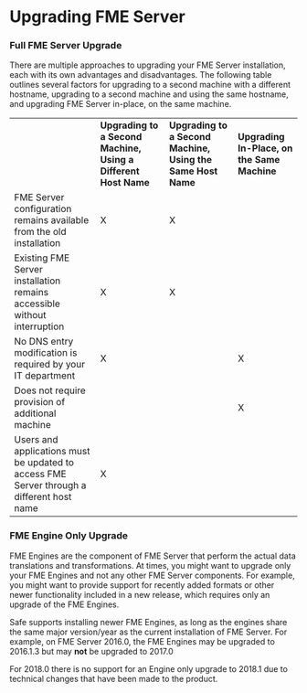 # Upgrading FME Server #

### Full FME Server Upgrade ###

There are multiple approaches to upgrading your FME Server installation, each with its own advantages and disadvantages. The following table outlines several factors for upgrading to a second machine with a different hostname, upgrading to a second machine and using the same hostname, and upgrading FME Server in-place, on the same machine.


<table style="border: 0px">

<tr>
<td style="font-weight: bold"></td>
<td "align = "center" style="font-weight: bold">Upgrading to a Second Machine, Using a Different Host Name</td>
<td "align = "center" style="font-weight: bold">Upgrading to a Second Machine, Using the Same Host Name</td>
<td "align = "center" style="font-weight: bold">Upgrading In-Place, on the Same Machine</td>
</tr>

<tr>
<td style="">FME Server configuration remains available from the old installation</td>
<td "align = "center" style="">X</td>
<td "align = "center" style="">X</td>
<td "align = "center" style=""></td>
</tr>

<tr>
<td style="">Existing FME Server installation remains accessible without interruption</td>
<td "align = "center" style="">X</td>
<td "align = "center" style="">X</td>
<td "align = "center" style=""></td>
</tr>

<tr>
<td style="">No DNS entry modification is required by your IT department</td>
<td "align = "center" style="">X</td>
<td "align = "center" style=""></td>
<td "align = "center" style="">X</td>
</tr>

<tr>
<td style="">Does not require provision of additional machine</td>
<td "align = "center" style=""></td>
<td "align = "center" style=""></td>
<td "align = "center" style="">X</td>
</tr>

<tr>
<td style="">Users and applications must be updated to access FME Server through a different host name</td>
<td "align = "center" style="">X</td>
<td "align = "center" style=""></td>
<td "align = "center" style=""></td>
</tr>

</table>


### FME Engine Only Upgrade ###

FME Engines are the component of FME Server that perform the actual data translations and transformations. At times, you might want to upgrade only your FME Engines and not any other FME Server components. For example, you might want to provide support for recently added formats or other newer functionality included in a new release, which requires only an upgrade of the FME Engines.

Safe supports installing newer FME Engines, as long as the engines share the same major version/year as the current installation of FME Server. For example, on FME Server 2016.0, the FME Engines may be upgraded to 2016.1.3 but may **not** be upgraded to 2017.0

For 2018.0 there is no support for an Engine only upgrade to 2018.1 due to technical changes that have been made to the product.
